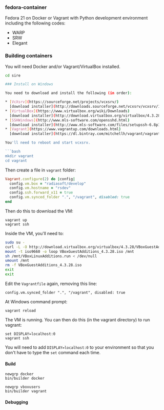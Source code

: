 ### fedora-container

Fedora 21 on Docker or Vagrant with Python development environment including
the following codes:

* WARP
* SRW
* Elegant

### Building containers

You will need Docker and/or Vagrant/VirtualBox installed.


```bash
cd sire

### Install on Windows

You need to download and install the following (in order):

* [VcXsrv](https://sourceforge.net/projects/vcxsrv/)
  [download installer](http://downloads.sourceforge.net/vcxsrv/vcxsrv/1.17.0.0/vcxsrv-64.1.17.0.0.installer.exe)
* [VirtualBox](https://www.virtualbox.org/wiki/Downloads)
  [download installer](http://download.virtualbox.org/virtualbox/4.3.28/VirtualBox-4.3.28-100309-Win.exe)
* [SSHWindows](http://www.mls-software.com/opensshd.html)
  [download installer](http://www.mls-software.com/files/setupssh-6.8p1-1.exe)
* [Vagrant](https://www.vagrantup.com/downloads.html)
  [download installer](https://dl.bintray.com/mitchellh/vagrant/vagrant_1.7.2.msi)

You'll need to reboot and start vcxsrv.

```bash
mkdir vagrant
cd vagrant
```

Then create a file in `vagrant` folder:

```ruby
Vagrant.configure(2) do |config|
  config.vm.box = "radiasoft/develop"
  config.vm.hostname = "rsdev"
  config.ssh.forward_x11 = true
  config.vm.synced_folder ".", "/vagrant", disabled: true
end
```

Then do this to download the VM:

```
vagrant up
vagrant ssh
```

Inside the VM, you'll need to:

```bash
sudo su -
curl -L -O http://download.virtualbox.org/virtualbox/4.3.28/VBoxGuestAdditions_4.3.28.iso
mount -t iso9660 -o loop VBoxGuestAdditions_4.3.28.iso /mnt
sh /mnt/VBoxLinuxAdditions.run < /dev/null
umount /mnt
rm -f VBoxGuestAdditions_4.3.28.iso
exit
exit
```

Edit the `Vagrantfile` again, removing this line:

```
config.vm.synced_folder ".", "/vagrant", disabled: true
```

At Windows command prompt:

```
vagrant reload
```

The VM is running. You can then do this (in the vagrant directory) to run vagrant:

```
set DISPLAY=localhost:0
vagrant ssh
```

You will need to add `DISPLAY=localhost:0` to your environment so that you don't
have to type the `set` command each time.

#### Build

```
newgrp docker
bin/builder docker
```

```
newgrp vboxusers
bin/builder vagrant
```

#### Debugging
